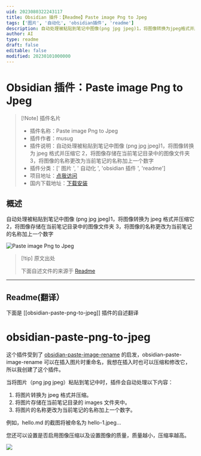 ```yaml
---
uid: 2023080322243117
title: Obsidian 插件：【Readme】Paste image Png to Jpeg
tags: ['图片', '自动化', 'obsidian插件', 'readme']
description: 自动处理被粘贴到笔记中图像(png jpg jpeg)1，将图像转换为jpeg格式并压缩它2，将图像存储在当前笔记目录中的图像文件夹3，将图像的名称更改为当前笔记的名称加上一个数字
author: AI
type: readme
draft: false
editable: false
modified: 20230101000000
---
```


# Obsidian 插件：Paste image Png to Jpeg

> [!Note] 插件名片
> - 插件名称：Paste image Png to Jpeg
> - 插件作者：musug
> - 插件说明：自动处理被粘贴到笔记中图像 (png jpg jpeg)1，将图像转换为 jpeg 格式并压缩它 2，将图像存储在当前笔记目录中的图像文件夹 3，将图像的名称更改为当前笔记的名称加上一个数字
> - 插件分类：[' 图片 ', ' 自动化 ', 'obsidian 插件 ', 'readme']
> - 项目地址：[点我访问](https://github.com/musug/obsidian-paste-png-to-jpeg)
> - 国内下载地址：[下载安装](https://pkmer.cn/products/plugin/pluginMarket/?obsidian-paste-png-to-jpeg)

## 概述

自动处理被粘贴到笔记中图像 (png jpg jpeg)1，将图像转换为 jpeg 格式并压缩它 2，将图像存储在当前笔记目录中的图像文件夹 3，将图像的名称更改为当前笔记的名称加上一个数字

![Paste image Png to Jpeg](https://cdn.pkmer.cn/covers/obsidian-paste-png-to-jpeg.png!pkmer)

> [!tip] 原文出处
>
>下面自述文件的来源于 [Readme](https://ghproxy.net/https://raw.githubusercontent.com/musug/obsidian-paste-png-to-jpeg/main/README.md)
>

---

## Readme(翻译）

下面是 [[obsidian-paste-png-to-jpeg]] 插件的自述翻译

# obsidian-paste-png-to-jpeg

这个插件受到了 [obsidian-paste-image-rename](https://github.com/reorx/obsidian-paste-image-rename) 的启发，obsidian-paste-image-rename 可以在插入图片时重命名，我想在插入时也可以压缩和修改它，所以我创建了这个插件。

当将图片（png jpg jpeg）粘贴到笔记中时，插件会自动处理以下内容：

1. 将图片转换为 jpeg 格式并压缩。
2. 将图片存储在当前笔记目录的 images 文件夹中。
3. 将图片的名称更改为当前笔记的名称加上一个数字。

例如，hello.md 的截图将被命名为 hello-1.jpeg...

您还可以设置是否启用图像压缩以及设置图像的质量，质量越小，压缩率越高。

![](images/settings.png)
